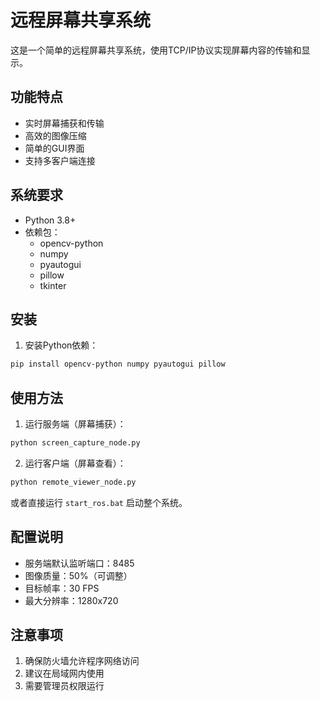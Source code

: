 # 远程屏幕共享系统

这是一个简单的远程屏幕共享系统，使用TCP/IP协议实现屏幕内容的传输和显示。

## 功能特点

- 实时屏幕捕获和传输
- 高效的图像压缩
- 简单的GUI界面
- 支持多客户端连接

## 系统要求

- Python 3.8+
- 依赖包：
  - opencv-python
  - numpy
  - pyautogui
  - pillow
  - tkinter

## 安装

1. 安装Python依赖：
```bash
pip install opencv-python numpy pyautogui pillow
```

## 使用方法

1. 运行服务端（屏幕捕获）：
```bash
python screen_capture_node.py
```

2. 运行客户端（屏幕查看）：
```bash
python remote_viewer_node.py
```

或者直接运行 `start_ros.bat` 启动整个系统。

## 配置说明

- 服务端默认监听端口：8485
- 图像质量：50%（可调整）
- 目标帧率：30 FPS
- 最大分辨率：1280x720

## 注意事项

1. 确保防火墙允许程序网络访问
2. 建议在局域网内使用
3. 需要管理员权限运行 